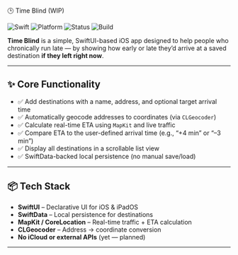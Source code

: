 🕒 Time Blind (WIP)

![Swift](https://img.shields.io/badge/swift-6.0-orange)
![Platform](https://img.shields.io/badge/platform-iOS%20%26%20iPadOS-blue)
![Status](https://img.shields.io/badge/status-WIP-yellow)
![Build](https://img.shields.io/badge/build-local_only-lightgrey)

**Time Blind** is a simple, SwiftUI-based iOS app designed to help people who chronically run late — by showing how early or late they’d arrive at a saved destination **if they left right now**.

---

## ✨ Core Functionality

- ✅ Add destinations with a name, address, and optional target arrival time  
- ✅ Automatically geocode addresses to coordinates (via `CLGeocoder`)  
- ✅ Calculate real-time ETA using `MapKit` and live traffic  
- ✅ Compare ETA to the user-defined arrival time (e.g., “+4 min” or “–3 min”)  
- ✅ Display all destinations in a scrollable list view  
- ✅ SwiftData-backed local persistence (no manual save/load)

---

## 📦 Tech Stack

- **SwiftUI** – Declarative UI for iOS & iPadOS  
- **SwiftData** – Local persistence for destinations  
- **MapKit / CoreLocation** – Real-time traffic + ETA calculation  
- **CLGeocoder** – Address → coordinate conversion  
- **No iCloud or external APIs** (yet — planned)

---
